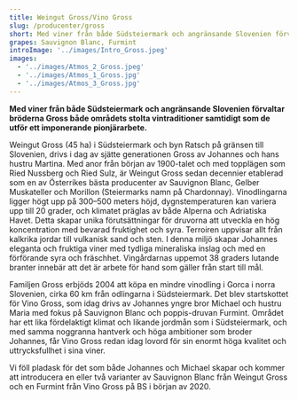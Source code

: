 ```yaml
---
title: Weingut Gross/Vino Gross
slug: /producenter/gross
short: Med viner från både Südsteiermark och angränsande Slovenien förvaltar bröderna Gross både områdets stolta vintraditioner samtidigt som de utför ett imponerande pionjärarbete.
grapes: Sauvignon Blanc, Furmint
introImage: '../images/Intro_Gross.jpeg'
images:
  - '../images/Atmos_2_Gross.jpeg'
  - '../images/Atmos_1_Gross.jpg'
  - '../images/Atmos_3_Gross.jpg'
---
```


**Med viner från både Südsteiermark och angränsande Slovenien förvaltar bröderna Gross både områdets stolta vintraditioner samtidigt som de utför ett imponerande pionjärarbete.**

Weingut Gross (45 ha) i Südsteiermark och byn Ratsch på gränsen till Slovenien, drivs i dag av sjätte generationen Gross av Johannes och hans hustru Martina. Med anor från början av 1900-talet och med topplägen som Ried Nussberg och Ried Sulz, är Weingut Gross sedan decennier etablerad som en av Österrikes bästa producenter av Sauvignon Blanc, Gelber Muskateller och Morillon (Steiermarks namn på Chardonnay). Vinodlingarna ligger högt upp på 300–500 meters höjd, dygnstemperaturen kan variera upp till 20 grader, och klimatet präglas av både Alperna och Adriatiska Havet. Detta skapar unika förutsättningar för druvorna att utveckla en hög koncentration med bevarad fruktighet och syra. Terroiren uppvisar allt från kalkrika jordar till vulkanisk sand och sten. I denna miljö skapar Johannes eleganta och fruktiga viner med tydliga mineraliska inslag och med en förförande syra och fräschhet. Vingårdarnas uppemot 38 graders lutande branter innebär att det är arbete för hand som gäller från start till mål.

Familjen Gross erbjöds 2004 att köpa en mindre vinodling i Gorca i norra Slovenien, cirka 60 km från odlingarna i Südsteiermark. Det blev startskottet för Vino Gross, som idag drivs av Johannes yngre bror Michael och hustru Maria med fokus på Sauvignon Blanc och poppis-druvan Furmint. Området har ett lika fördelaktigt klimat och likande jordmån som i Südsteiermark, och med samma noggranna hantverk och höga ambitioner som broder Johannes, får Vino Gross redan idag lovord för sin enormt höga kvalitet och uttrycksfullhet i sina viner.

Vi föll pladask för det som både Johannes och Michael skapar och kommer att introducera en eller två varianter av Sauvignon Blanc från Weingut Gross och en Furmint från Vino Gross på BS i början av 2020.
